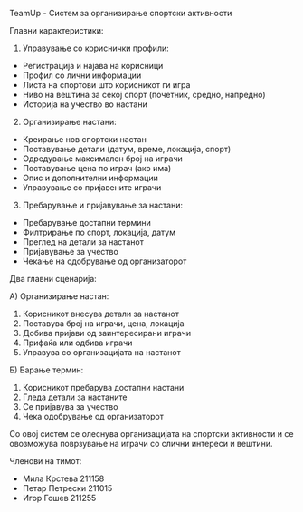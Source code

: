 TeamUp - Систем за организирање спортски активности

Главни карактеристики:

1. Управување со кориснички профили:
- Регистрација и најава на корисници
- Профил со лични информации
- Листа на спортови што корисникот ги игра
- Ниво на вештина за секој спорт (почетник, средно, напредно)
- Историја на учество во настани

2. Организирање настани:
- Креирање нов спортски настан
- Поставување детали (датум, време, локација, спорт)
- Одредување максимален број на играчи
- Поставување цена по играч (ако има)
- Опис и дополнителни информации
- Управување со пријавените играчи

3. Пребарување и пријавување за настани:
- Пребарување достапни термини
- Филтрирање по спорт, локација, датум
- Преглед на детали за настанот
- Пријавување за учество
- Чекање на одобрување од организаторот

Два главни сценарија:

А) Организирање настан:
1. Корисникот внесува детали за настанот
2. Поставува број на играчи, цена, локација
3. Добива пријави од заинтересирани играчи
4. Прифаќа или одбива играчи
5. Управува со организацијата на настанот

Б) Барање термин:
1. Корисникот пребарува достапни настани
2. Гледа детали за настаните
3. Се пријавува за учество
4. Чека одобрување од организаторот

Со овој систем се олеснува организацијата на спортски активности и се 
овозможува поврзување на играчи со слични интереси и вештини.

Членови на тимот:
- Мила Крстева 211158
- Петар Петрески 211015
- Игор Гошев 211255

